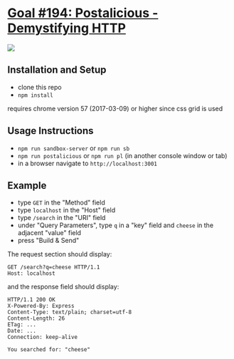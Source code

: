 # [Goal #194: Postalicious - Demystifying HTTP](http://jsdev.learnersguild.org/goals/194-Postalicious-Demystifying_HTTP.html)

[![](http://img.youtube.com/vi/XKOeWO7KRyA/0.jpg)](https://www.youtube.com/watch?v=XKOeWO7KRyA)

## Installation and Setup
- clone this repo
- `npm install`

requires chrome version 57 (2017-03-09) or higher since css grid is used

## Usage Instructions
- `npm run sandbox-server` or `npm run sb`
- `npm run postalicious` or `npm run pl` (in another console window or tab)
- in a browser navigate to `http://localhost:3001`

## Example
- type `GET` in the "Method" field
- type `localhost` in the "Host" field
- type `/search` in the "URI" field
- under "Query Parameters", type `q` in a "key" field and `cheese` in the adjacent "value" field
- press "Build & Send"

The request section should display:
```
GET /search?q=cheese HTTP/1.1
Host: localhost
```

and the response field should display:
```
HTTP/1.1 200 OK
X-Powered-By: Express
Content-Type: text/plain; charset=utf-8
Content-Length: 26
ETag: ...
Date: ...
Connection: keep-alive

You searched for: "cheese"
```
